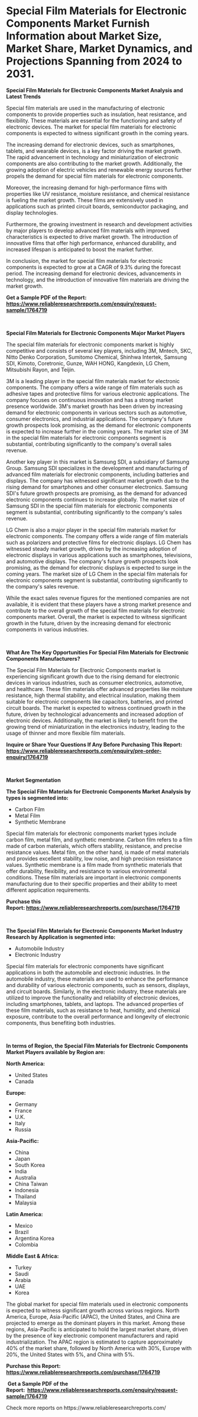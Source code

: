 <p><h1>Special Film Materials for Electronic Components Market Furnish Information about Market Size, Market Share, Market Dynamics, and Projections Spanning from 2024 to 2031.</h1></p><p><strong>Special Film Materials for Electronic Components Market Analysis and Latest Trends</strong></p>
<p><p>Special film materials are used in the manufacturing of electronic components to provide properties such as insulation, heat resistance, and flexibility. These materials are essential for the functioning and safety of electronic devices. The market for special film materials for electronic components is expected to witness significant growth in the coming years.</p><p>The increasing demand for electronic devices, such as smartphones, tablets, and wearable devices, is a key factor driving the market growth. The rapid advancement in technology and miniaturization of electronic components are also contributing to the market growth. Additionally, the growing adoption of electric vehicles and renewable energy sources further propels the demand for special film materials for electronic components.</p><p>Moreover, the increasing demand for high-performance films with properties like UV resistance, moisture resistance, and chemical resistance is fueling the market growth. These films are extensively used in applications such as printed circuit boards, semiconductor packaging, and display technologies.</p><p>Furthermore, the growing investment in research and development activities by major players to develop advanced film materials with improved characteristics is expected to drive market growth. The introduction of innovative films that offer high performance, enhanced durability, and increased lifespan is anticipated to boost the market further.</p><p>In conclusion, the market for special film materials for electronic components is expected to grow at a CAGR of 9.3% during the forecast period. The increasing demand for electronic devices, advancements in technology, and the introduction of innovative film materials are driving the market growth.</p></p>
<p><strong>Get a Sample PDF of the Report:&nbsp; <a href="https://www.reliableresearchreports.com/enquiry/request-sample/1764719">https://www.reliableresearchreports.com/enquiry/request-sample/1764719</a></strong></p>
<p>&nbsp;</p>
<p><strong>Special Film Materials for Electronic Components Major Market Players</strong></p>
<p><p>The special film materials for electronic components market is highly competitive and consists of several key players, including 3M, Mntech, SKC, Nitto Denko Corporation, Sumitomo Chemical, Shinhwa Intertek, Samsung SDI, Kimoto, Coretronic, Gunze, WAH HONG, Kangdexin, LG Chem, Mitsubishi Rayon, and Teijin.</p><p>3M is a leading player in the special film materials market for electronic components. The company offers a wide range of film materials such as adhesive tapes and protective films for various electronic applications. The company focuses on continuous innovation and has a strong market presence worldwide. 3M's market growth has been driven by increasing demand for electronic components in various sectors such as automotive, consumer electronics, and industrial applications. The company's future growth prospects look promising, as the demand for electronic components is expected to increase further in the coming years. The market size of 3M in the special film materials for electronic components segment is substantial, contributing significantly to the company's overall sales revenue.</p><p>Another key player in this market is Samsung SDI, a subsidiary of Samsung Group. Samsung SDI specializes in the development and manufacturing of advanced film materials for electronic components, including batteries and displays. The company has witnessed significant market growth due to the rising demand for smartphones and other consumer electronics. Samsung SDI's future growth prospects are promising, as the demand for advanced electronic components continues to increase globally. The market size of Samsung SDI in the special film materials for electronic components segment is substantial, contributing significantly to the company's sales revenue.</p><p>LG Chem is also a major player in the special film materials market for electronic components. The company offers a wide range of film materials such as polarizers and protective films for electronic displays. LG Chem has witnessed steady market growth, driven by the increasing adoption of electronic displays in various applications such as smartphones, televisions, and automotive displays. The company's future growth prospects look promising, as the demand for electronic displays is expected to surge in the coming years. The market size of LG Chem in the special film materials for electronic components segment is substantial, contributing significantly to the company's sales revenue.</p><p>While the exact sales revenue figures for the mentioned companies are not available, it is evident that these players have a strong market presence and contribute to the overall growth of the special film materials for electronic components market. Overall, the market is expected to witness significant growth in the future, driven by the increasing demand for electronic components in various industries.</p></p>
<p>&nbsp;</p>
<p><strong>What Are The Key Opportunities For Special Film Materials for Electronic Components Manufacturers?</strong></p>
<p><p>The Special Film Materials for Electronic Components market is experiencing significant growth due to the rising demand for electronic devices in various industries, such as consumer electronics, automotive, and healthcare. These film materials offer advanced properties like moisture resistance, high thermal stability, and electrical insulation, making them suitable for electronic components like capacitors, batteries, and printed circuit boards. The market is expected to witness continued growth in the future, driven by technological advancements and increased adoption of electronic devices. Additionally, the market is likely to benefit from the growing trend of miniaturization in the electronics industry, leading to the usage of thinner and more flexible film materials.</p></p>
<p><strong>Inquire or Share Your Questions If Any Before Purchasing This Report: <a href="https://www.reliableresearchreports.com/enquiry/pre-order-enquiry/1764719">https://www.reliableresearchreports.com/enquiry/pre-order-enquiry/1764719</a></strong></p>
<p>&nbsp;</p>
<p><strong>Market Segmentation</strong></p>
<p><strong>The Special Film Materials for Electronic Components Market Analysis by types is segmented into:</strong></p>
<p><ul><li>Carbon Film</li><li>Metal Film</li><li>Synthetic Membrane</li></ul></p>
<p><p>Special film materials for electronic components market types include carbon film, metal film, and synthetic membrane. Carbon film refers to a film made of carbon materials, which offers stability, resistance, and precise resistance values. Metal film, on the other hand, is made of metal materials and provides excellent stability, low noise, and high precision resistance values. Synthetic membrane is a film made from synthetic materials that offer durability, flexibility, and resistance to various environmental conditions. These film materials are important in electronic components manufacturing due to their specific properties and their ability to meet different application requirements.</p></p>
<p><strong>Purchase this Report:&nbsp;<a href="https://www.reliableresearchreports.com/purchase/1764719">https://www.reliableresearchreports.com/purchase/1764719</a></strong></p>
<p>&nbsp;</p>
<p><strong>The Special Film Materials for Electronic Components Market Industry Research by Application is segmented into:</strong></p>
<p><ul><li>Automobile Industry</li><li>Electronic Industry</li></ul></p>
<p><p>Special film materials for electronic components have significant applications in both the automobile and electronic industries. In the automobile industry, these materials are used to enhance the performance and durability of various electronic components, such as sensors, displays, and circuit boards. Similarly, in the electronic industry, these materials are utilized to improve the functionality and reliability of electronic devices, including smartphones, tablets, and laptops. The advanced properties of these film materials, such as resistance to heat, humidity, and chemical exposure, contribute to the overall performance and longevity of electronic components, thus benefiting both industries.</p></p>
<p>&nbsp;</p>
<p><strong>In terms of Region, the Special Film Materials for Electronic Components Market Players available by Region are:</strong></p>
<p>
    <p> <strong> North America: </strong>
        <ul>
            <li>United States</li>
            <li>Canada</li>
        </ul>
        </p> 
    <p> <strong> Europe: </strong>
        <ul>
            <li>Germany</li>
            <li>France</li>
            <li>U.K.</li>
            <li>Italy</li>
            <li>Russia</li>
        </ul>
        </p> 
    <p> <strong> Asia-Pacific: </strong>
        <ul>
            <li>China</li>
            <li>Japan</li>
            <li>South Korea</li>
            <li>India</li>
            <li>Australia</li>
            <li>China Taiwan</li>
            <li>Indonesia</li>
            <li>Thailand</li>
            <li>Malaysia</li>
        </ul>
        </p> 
    <p> <strong> Latin America: </strong>
        <ul>
            <li>Mexico</li>
            <li>Brazil</li>
            <li>Argentina Korea</li>
            <li>Colombia</li>
        </ul>
        </p> 
    <p> <strong> Middle East & Africa: </strong>
        <ul>
            <li>Turkey</li>
            <li>Saudi</li>
            <li>Arabia</li>
            <li>UAE</li>
            <li>Korea</li>
        </ul>
    </p>
    </p>
<p><p>The global market for special film materials used in electronic components is expected to witness significant growth across various regions. North America, Europe, Asia-Pacific (APAC), the United States, and China are projected to emerge as the dominant players in this market. Among these regions, Asia-Pacific is anticipated to hold the largest market share, driven by the presence of key electronic component manufacturers and rapid industrialization. The APAC region is estimated to capture approximately 40% of the market share, followed by North America with 30%, Europe with 20%, the United States with 5%, and China with 5%.</p></p>
<p><strong>Purchase this Report: <a href="https://www.reliableresearchreports.com/purchase/1764719">https://www.reliableresearchreports.com/purchase/1764719</a></strong></p>
<p>&nbsp;<strong>Get a Sample PDF of the Report:&nbsp;&nbsp;<a href="https://www.reliableresearchreports.com/enquiry/request-sample/1764719">https://www.reliableresearchreports.com/enquiry/request-sample/1764719</a></strong></p>
<p><strong></strong></p>
<p>Check more reports on https://www.reliableresearchreports.com/</p>